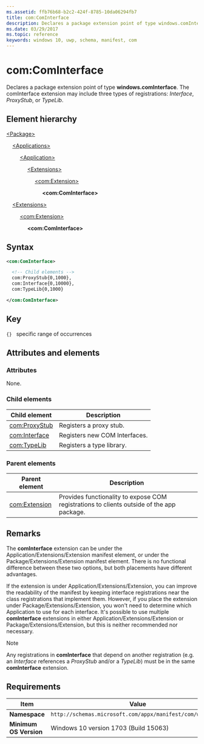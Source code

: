 ```yaml
---
ms.assetid: ffb76b68-b2c2-424f-8785-10da06294fb7
title: com:ComInterface
description: Declares a package extension point of type windows.comInterface (com:ComInterface).
ms.date: 03/29/2017
ms.topic: reference
keywords: windows 10, uwp, schema, manifest, com
---
```


# com:ComInterface

Declares a package extension point of type **windows.comInterface**. The comInterface extension may include three types of registrations: *Interface*, *ProxyStub*, or *TypeLib*.

## Element hierarchy

[\<Package\>](element-package.md)

&nbsp;&nbsp;&nbsp;&nbsp;[\<Applications\>](element-applications.md)

&nbsp;&nbsp;&nbsp;&nbsp; &nbsp;&nbsp;&nbsp;&nbsp;[\<Application\>](element-application.md)

&nbsp;&nbsp;&nbsp;&nbsp; &nbsp;&nbsp;&nbsp;&nbsp; &nbsp;&nbsp;&nbsp;&nbsp;[\<Extensions\>](element-1-extensions.md)

&nbsp;&nbsp;&nbsp;&nbsp; &nbsp;&nbsp;&nbsp;&nbsp; &nbsp;&nbsp;&nbsp;&nbsp; &nbsp;&nbsp;&nbsp;&nbsp;[\<com:Extension\>](element-com-extension.md)

&nbsp;&nbsp;&nbsp;&nbsp; &nbsp;&nbsp;&nbsp;&nbsp; &nbsp;&nbsp;&nbsp;&nbsp; &nbsp;&nbsp;&nbsp;&nbsp; &nbsp;&nbsp;&nbsp;&nbsp;**\<com:ComInterface\>**

&nbsp;&nbsp;&nbsp;&nbsp;[\<Extensions\>](element-extensions.md)

&nbsp;&nbsp;&nbsp;&nbsp; &nbsp;&nbsp;&nbsp;&nbsp;[\<com:Extension\>](element-com-extension.md)

&nbsp;&nbsp;&nbsp;&nbsp; &nbsp;&nbsp;&nbsp;&nbsp; &nbsp;&nbsp;&nbsp;&nbsp;**\<com:ComInterface\>**

## Syntax

```xml
<com:ComInterface>

  <!-- Child elements -->
  com:ProxyStub{0,1000},
  com:Interface{0,10000},
  com:TypeLib{0,1000}

</com:ComInterface>
```

## Key

`{}`   specific range of occurrences

## Attributes and elements

### Attributes

None.

### Child elements

| Child element | Description |
|-|-|
| [com:ProxyStub](element-com-proxystub.md) | Registers a proxy stub. |
| [com:Interface](element-com-interface.md) | Registers new COM Interfaces. |
| [com:TypeLib](element-com-typelib.md) | Registers a type library. |

### Parent elements

| Parent element | Description |
|-|-|
| [com:Extension](element-com-extension.md) | Provides functionality to expose COM registrations to clients outside of the app package. |

## Remarks

The **comInterface** extension can be under the Application/Extensions/Extension manifest element, or under the Package/Extensions/Extension manifest element. There is no functional difference between these two options, but both placements have different advantages.

If the extension is under Application/Extensions/Extension, you can improve the readability of the manifest by keeping interface registrations near the class registrations that implement them. However, if you place the extension under Package/Extensions/Extension, you won't need to determine which Application to use for each interface. It's possible to use multiple **comInterface** extensions in either Application/Extensions/Extension or Package/Extensions/Extension, but this is neither recommended nor necessary.

> [!NOTE]
> Any registrations in **comInterface** that depend on another registration (e.g. an *Interface* references a *ProxyStub* and/or a *TypeLib*) must be in the same **comInterface** extension.

## Requirements

| Item | Value |
|--|--|
| **Namespace** | `http://schemas.microsoft.com/appx/manifest/com/windows10` |
| **Minimum OS Version** | Windows 10 version 1703 (Build 15063) |
